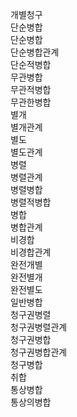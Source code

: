 개별청구  
단순병합  
단순병합  
단순병합관계  
단순적병합  
무관병합  
무관적병합  
무관한병합  
별개  
별개관계  
별도  
별도관계  
병렬  
병렬관계  
병렬병합  
병렬적병합  
병합  
병합관계  
비경합  
비경합관계  
완전개별  
완전별개  
완전별도  
일반병합  
청구권병렬  
청구권병렬관계  
청구권병합  
청구권병합관계  
청구병합  
취합  
통상병합  
통상의병합  



